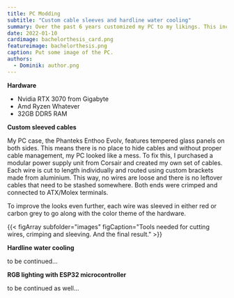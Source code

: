 ```yaml
---
title: PC Modding
subtitle: "Custom cable sleeves and hardline water cooling"
summary: Over the past 6 years customized my PC to my likings. This includes creating custom sleeved cables with precise routing, a hardline watercooling loop for the CPU and lots of RGB lighting controlled by an ESP32 microcontroller.
date: 2022-01-10
cardimage: bachelorthesis_card.png
featureimage: bachelorthesis.png
caption: Put some image of the PC.
authors:
  - Dominik: author.png
---
```

**Hardware**
- Nvidia RTX 3070 from Gigabyte
- Amd Ryzen Whatever
- 32GB DDR5 RAM


**Custom sleeved cables**

My PC case, the Phanteks Enthoo Evolv, features tempered glass panels on both sides. This means there is no place to hide cables and without proper cable management, my PC looked like a mess. To fix this, I purchased a modular power supply unit from Corsair and created my own set of cables. Each wire is cut to length individually and routed using custom brackets made from aluminium. This way, no wires are loose and there is no leftover cables that need to be stashed somewhere. Both ends were crimped and connected to ATX/Molex terminals.

To improve the looks even further, each wire was sleeved in either red or carbon grey to go along with the color theme of the hardware.

{{< figArray subfolder="images" figCaption="Tools needed for cutting wires, crimping and sleeving. And the final result." >}}

**Hardline water cooling**

to be continued...

**RGB lighting with ESP32 microcontroller**

to be continued as well...